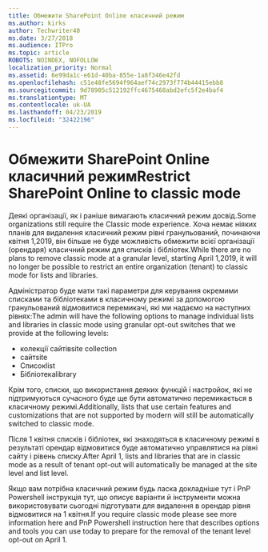 ```yaml
---
title: Обмежити SharePoint Online класичний режим
ms.author: kirks
author: Techwriter40
ms.date: 3/27/2018
ms.audience: ITPro
ms.topic: article
ROBOTS: NOINDEX, NOFOLLOW
localization_priority: Normal
ms.assetid: 6e99da1c-e61d-40ba-855e-1a8f346e42fd
ms.openlocfilehash: c51e48fe5694f964aef74c2973f774b44415ebb8
ms.sourcegitcommit: 9d78905c512192ffc4675468abd2efc5f2e4baf4
ms.translationtype: MT
ms.contentlocale: uk-UA
ms.lasthandoff: 04/23/2019
ms.locfileid: "32422196"
---
```

# <a name="restrict-sharepoint-online-to-classic-mode"></a><span data-ttu-id="9256e-102">Обмежити SharePoint Online класичний режим</span><span class="sxs-lookup"><span data-stu-id="9256e-102">Restrict SharePoint Online to classic mode</span></span>

<span data-ttu-id="9256e-103">Деякі організації, як і раніше вимагають класичний режим досвід.</span><span class="sxs-lookup"><span data-stu-id="9256e-103">Some organizations still require the Classic mode experience.</span></span> <span data-ttu-id="9256e-104">Хоча немає ніяких планів для видалення класичний режим рівні гранульований, починаючи квітня 1,2019, він більше не буде можливість обмежити всієї організації (орендаря) класичний режим для списків і бібліотек.</span><span class="sxs-lookup"><span data-stu-id="9256e-104">While there are no plans to remove classic mode at a granular level, starting April 1,2019, it will no longer be possible to restrict an entire organization (tenant) to classic mode for lists and libraries.</span></span>

<span data-ttu-id="9256e-105">Адміністратор буде мати такі параметри для керування окремими списками та бібліотеками в класичному режимі за допомогою гранульований відмовитися перемикачі, які ми надаємо на наступних рівнях:</span><span class="sxs-lookup"><span data-stu-id="9256e-105">The admin will have the following options to manage individual lists and libraries in classic mode using granular opt-out switches that we provide at the following levels:</span></span>

- <span data-ttu-id="9256e-106">колекції сайтів</span><span class="sxs-lookup"><span data-stu-id="9256e-106">site collection</span></span>
- <span data-ttu-id="9256e-107">сайт</span><span class="sxs-lookup"><span data-stu-id="9256e-107">site</span></span>
- <span data-ttu-id="9256e-108">Список</span><span class="sxs-lookup"><span data-stu-id="9256e-108">list</span></span>
- <span data-ttu-id="9256e-109">Бібліотека</span><span class="sxs-lookup"><span data-stu-id="9256e-109">library</span></span>

<span data-ttu-id="9256e-110">Крім того, списки, що використання деяких функцій і настройок, які не підтримуються сучасного буде ще бути автоматично перемикається в класичному режимі.</span><span class="sxs-lookup"><span data-stu-id="9256e-110">Additionally, lists that use certain features and customizations that are not supported by modern will still be automatically switched to classic mode.</span></span>

<span data-ttu-id="9256e-111">Після 1 квітня списків і бібліотек, які знаходяться в класичному режимі в результаті орендар відмовитися буде автоматично управлятися на рівні сайту і рівень списку.</span><span class="sxs-lookup"><span data-stu-id="9256e-111">After April 1, lists and libraries that are in classic mode as a result of tenant opt-out will automatically be managed at the site level and list level.</span></span>

<span data-ttu-id="9256e-112">Якщо вам потрібна класичний режим будь ласка докладніше тут і PnP Powershell інструкція тут, що описує варіанти й інструменти можна використовувати сьогодні підготувати для видалення в орендар рівня відмовитися на 1 квітня.</span><span class="sxs-lookup"><span data-stu-id="9256e-112">If you require classic mode please see more information here and PnP Powershell instruction here that describes options and tools you can use today to prepare for the removal of the tenant level opt-out on April 1.</span></span>
